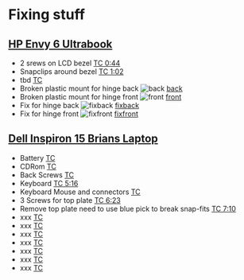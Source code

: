 # Fixing stuff


## [HP Envy 6 Ultrabook](https://www.youtube.com/watch?v=H0j-Lj0nTrc)
  - 2 srews on LCD bezel [TC 0:44](https://youtu.be/H0j-Lj0nTrc?t=44)
  - Snapclips around bezel [TC 1:02](https://youtu.be/H0j-Lj0nTrc?t=62)
  - tbd [TC ]()
  - Broken plastic mount for hinge back ![back](https://lh3.googleusercontent.com/5rxdhn6iefLjl6c5DPMHxFXMTn_KxuzEk_oI71aIBkvxvxJOLBHHd4FGdczgMoxNdA-2_OdR8J99M2i4L_iZyESLPmMtjPEfXmHJStC17OaQUtuBOWv9lc6i1Rr32y7ST8uS1Qdrmg=w600-h315-p-k) [back](https://photos.app.goo.gl/u3U1b7zjENkLCtcq9)
  - Broken plastic mount for hinge front ![front](https://lh3.googleusercontent.com/EVRw8iHOaxi3OR8YkJmnKkE5gy66wvrxdk-wXS5mD3zsdcmT3sm18gtfrlVoZy2i0wBqMAruKp7-EWVG4UHHFgqCXvIGDmoQTJ7URaN3pxyLaQgE33m1O_8hau2m2rDaqcJ35XWrjg=w2400) [front](https://photos.app.goo.gl/cSSkgSu8p51SYfiXA)
  - Fix for hinge back ![fixback](https://lh3.googleusercontent.com/JvJe1yTMF7bAA_AXzNFe3oJRmrY3aCGMEkamtr1I2ytoaX3xY4Hhhx4knUKkT6y_1qDTrTqM4vvmPuEpG32vCAgZtljWPMeNESGTxAm4_6VtWGBiQYs-RqT41MLifOPXs7alyS1sLQ=w2400) [fixback](https://photos.app.goo.gl/EgZ4TBJoFTkuPsaZ7)
  - Fix for hinge front ![fixfront](https://lh3.googleusercontent.com/1zAdLUi0dOga0OEWSas9w26F0g68ws2GRRz7ujoH5FlQdFKnegfV2JX3ydImwkvuv3oxPhvZEK3XykOPZdRVR53j1aZhPAUA_x1kFezD9GWEE29CDXxS3med_32IvpNamcqFdL9P7g=w2400) [fixfront](https://photos.app.goo.gl/DNNGr1AZjX5vh6pD6)


## [Dell Inspiron 15 Brians Laptop](https://youtu.be/q0KGSUeFMbY)
  - Battery [TC ]()
  - CDRom [TC ]()
  - Back Screws [TC ]()
  - Keyboard [TC 5:16](https://youtu.be/q0KGSUeFMbY?t=316)
  - Keyboard Mouse and connectors [TC ]()
  - 3 Screws for top plate [TC 6:23](https://youtu.be/q0KGSUeFMbY?t=383)
  - Remove top plate need to use blue pick to break snap-fits [TC 7:10](https://youtu.be/q0KGSUeFMbY?t=430)
  - xxx [TC ]()
  - xxx [TC ]()
  - xxx [TC ]()
  - xxx [TC ]()
  - xxx [TC ]()
  - xxx [TC ]()
  - xxx [TC ]()
  
